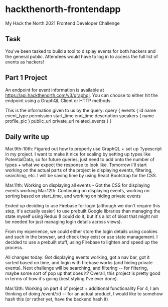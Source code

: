 # hackthenorth-frontendapp
My Hack the North 2021 Frontend Developer Challenge

## Task
You've been tasked to build a tool to display events for both hackers and the general public. Attendees would have to log in to access the full list of events as hackers!

## Part 1 Project
An endpoint for event information is available at https://api.hackthenorth.com/v3/graphql. You can choose to either hit the endpoint using a GraphQL Client or HTTP methods.

This is the information given to us by the query:
query {
  events {
    id
    name
    event_type
    permission
    start_time
    end_time
    description
    speakers {
      name
      profile_pic
    }
    public_url
    private_url
    related_events
  }
}

## Daily write up
Mar.9th-10th: Figured out how to properly use GraphQL + set up Typescript in my project. I want to make it nice for scaling by setting up types like PotentialData, so for future queries, just need to add onto the number of types + what we expect the response to look like. Tomorrow I'll start working on the actual parts of the project ie displaying events, filtering, searching, etc. I will be saving time by using React Bootstrap for the CSS.

Mar.11th: Working on displaying all events - Got the CSS for displaying events working
Mar.12th: Continuing on displaying events, working on sorting based on start_time, and working on hiding private events

Ended up deciding to use Firebase for login (although we don't require this step, it's actually easier) to use prebuilt Google libraries than managing the state myself using Redux (I could do it, but it's a lot of bloat that might not be needed for just managing login details across views).

From my experience, we could either store the login details using cookies and such in the browser, and check they exist or use state management. I decided to use a prebuilt stuff, using Firebase to lighten and speed up the process.

All changes today: Got displaying events working, got a nav bar, got it sorted based on time, and login with firebase works (and hiding private events). Next challenge will be searching, and filtering -- for filtering, maybe some sort of pop up that does it? Overall, this project is pretty good in terms of how it's going (best styling I've ever done).

Mar.13th: Working on part 4 of project + additional functionality
For 4, I am thinking of doing /event/:id -- for an actual product, I would like to somehow hash this (or rather yet, have the backend hash it)